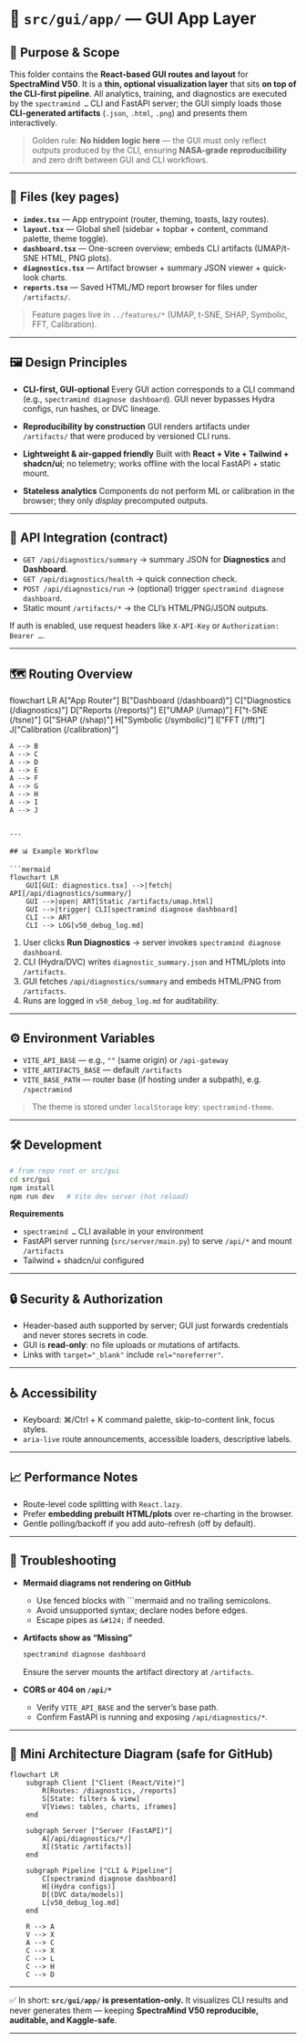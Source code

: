 # 📂 `src/gui/app/` — GUI App Layer

## 🎯 Purpose & Scope

This folder contains the **React-based GUI routes and layout** for **SpectraMind V50**.
It is a **thin, optional visualization layer** that sits **on top of the CLI-first pipeline**.
All analytics, training, and diagnostics are executed by the `spectramind …` CLI and FastAPI server;
the GUI simply loads those **CLI-generated artifacts** (`.json`, `.html`, `.png`) and presents them interactively.

> Golden rule: **No hidden logic here** — the GUI must only reflect outputs produced by the CLI, ensuring **NASA-grade reproducibility** and zero drift between GUI and CLI workflows.

---

## 📁 Files (key pages)

* **`index.tsx`** — App entrypoint (router, theming, toasts, lazy routes).
* **`layout.tsx`** — Global shell (sidebar + topbar + content, command palette, theme toggle).
* **`dashboard.tsx`** — One-screen overview; embeds CLI artifacts (UMAP/t-SNE HTML, PNG plots).
* **`diagnostics.tsx`** — Artifact browser + summary JSON viewer + quick-look charts.
* **`reports.tsx`** — Saved HTML/MD report browser for files under `/artifacts/`.

> Feature pages live in `../features/*` (UMAP, t-SNE, SHAP, Symbolic, FFT, Calibration).

---

## 🖼️ Design Principles

* **CLI-first, GUI-optional**
  Every GUI action corresponds to a CLI command (e.g., `spectramind diagnose dashboard`).
  GUI never bypasses Hydra configs, run hashes, or DVC lineage.

* **Reproducibility by construction**
  GUI renders artifacts under `/artifacts/` that were produced by versioned CLI runs.

* **Lightweight & air-gapped friendly**
  Built with **React + Vite + Tailwind + shadcn/ui**; no telemetry; works offline with the local FastAPI + static mount.

* **Stateless analytics**
  Components do not perform ML or calibration in the browser; they only *display* precomputed outputs.

---

## 🔗 API Integration (contract)

* `GET /api/diagnostics/summary` → summary JSON for **Diagnostics** and **Dashboard**.
* `GET /api/diagnostics/health` → quick connection check.
* `POST /api/diagnostics/run` → (optional) trigger `spectramind diagnose dashboard`.
* Static mount `/artifacts/*` → the CLI’s HTML/PNG/JSON outputs.

If auth is enabled, use request headers like `X-API-Key` or `Authorization: Bearer …`.

---

## 🗺️ Routing Overview

flowchart LR
    A["App Router"]
    B["Dashboard (/dashboard)"]
    C["Diagnostics (/diagnostics)"]
    D["Reports (/reports)"]
    E["UMAP (/umap)"]
    F["t-SNE (/tsne)"]
    G["SHAP (/shap)"]
    H["Symbolic (/symbolic)"]
    I["FFT (/fft)"]
    J["Calibration (/calibration)"]

    A --> B
    A --> C
    A --> D
    A --> E
    A --> F
    A --> G
    A --> H
    A --> I
    A --> J

```

---

## 📊 Example Workflow

```mermaid
flowchart LR
    GUI[GUI: diagnostics.tsx] -->|fetch| API[/api/diagnostics/summary/]
    GUI -->|open| ART[Static /artifacts/umap.html]
    GUI -->|trigger| CLI[spectramind diagnose dashboard]
    CLI --> ART
    CLI --> LOG[v50_debug_log.md]
```

1. User clicks **Run Diagnostics** → server invokes `spectramind diagnose dashboard`.
2. CLI (Hydra/DVC) writes `diagnostic_summary.json` and HTML/plots into `/artifacts`.
3. GUI fetches `/api/diagnostics/summary` and embeds HTML/PNG from `/artifacts`.
4. Runs are logged in `v50_debug_log.md` for auditability.

---

## ⚙️ Environment Variables

* `VITE_API_BASE` — e.g., `""` (same origin) or `/api-gateway`
* `VITE_ARTIFACTS_BASE` — default `/artifacts`
* `VITE_BASE_PATH` — router base (if hosting under a subpath), e.g. `/spectramind`

> The theme is stored under `localStorage` key: `spectramind-theme`.

---

## 🛠️ Development

```bash
# from repo root or src/gui
cd src/gui
npm install
npm run dev   # Vite dev server (hot reload)
```

**Requirements**

* `spectramind …` CLI available in your environment
* FastAPI server running (`src/server/main.py`) to serve `/api/*` and mount `/artifacts`
* Tailwind + shadcn/ui configured

---

## 🔒 Security & Authorization

* Header-based auth supported by server; GUI just forwards credentials and never stores secrets in code.
* GUI is **read-only**: no file uploads or mutations of artifacts.
* Links with `target="_blank"` include `rel="noreferrer"`.

---

## ♿ Accessibility

* Keyboard: ⌘/Ctrl + K command palette, skip-to-content link, focus styles.
* `aria-live` route announcements, accessible loaders, descriptive labels.

---

## 📈 Performance Notes

* Route-level code splitting with `React.lazy`.
* Prefer **embedding prebuilt HTML/plots** over re-charting in the browser.
* Gentle polling/backoff if you add auto-refresh (off by default).

---

## 🧪 Troubleshooting

* **Mermaid diagrams not rendering on GitHub**

  * Use fenced blocks with \`\`\`mermaid and no trailing semicolons.
  * Avoid unsupported syntax; declare nodes before edges.
  * Escape pipes as `&#124;` if needed.

* **Artifacts show as “Missing”**

  ```bash
  spectramind diagnose dashboard
  ```

  Ensure the server mounts the artifact directory at `/artifacts`.

* **CORS or 404 on `/api/*`**

  * Verify `VITE_API_BASE` and the server’s base path.
  * Confirm FastAPI is running and exposing `/api/diagnostics/*`.

---

## 🧭 Mini Architecture Diagram (safe for GitHub)

```mermaid
flowchart LR
    subgraph Client ["Client (React/Vite)"]
        R[Routes: /diagnostics, /reports]
        S[State: filters & view]
        V[Views: tables, charts, iframes]
    end

    subgraph Server ["Server (FastAPI)"]
        A[/api/diagnostics/*/]
        X[(Static /artifacts)]
    end

    subgraph Pipeline ["CLI & Pipeline"]
        C[spectramind diagnose dashboard]
        H[(Hydra configs)]
        D[(DVC data/models)]
        L[v50_debug_log.md]
    end

    R --> A
    V --> X
    A --> C
    C --> X
    C --> L
    C --> H
    C --> D
```

---

✅ In short: **`src/gui/app/` is presentation-only.**
It visualizes CLI results and never generates them — keeping **SpectraMind V50 reproducible, auditable, and Kaggle-safe**.

---
